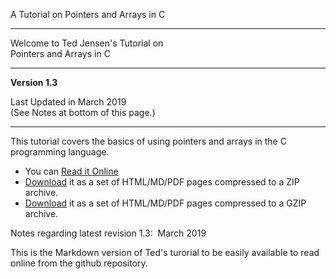  A Tutorial on Pointers and Arrays in C        

* * *

Welcome to Ted Jensen's Tutorial on  
Pointers and Arrays in C


------------------------------------------------------------------

**Version 1.3**  
  
Last Updated in March 2019  
(See Notes at bottom of this page.)

* * *

This tutorial covers the basics of using pointers and arrays in the C programming language.

*   You can [Read it Online](md/pointers.md)
*   [Download](https://github.com/jflaherty/ptrtut13/archive/v1.3.zip) it as a set of HTML/MD/PDF pages compressed to a ZIP archive.
*   [Download](https://github.com/jflaherty/ptrtut13/archive/v1.3.tar.gz) it as a set of HTML/MD/PDF pages compressed to a GZIP archive.

Notes regarding latest revision 1.3:  March 2019

This is the Markdown version of Ted's turorial to be easily available to read online from the github repository.
